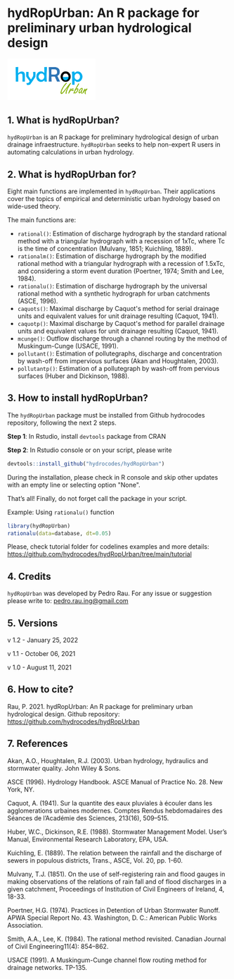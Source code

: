 # hydRopUrban: An R package for preliminary urban hydrological design
<img src="https://github.com/hydrocodes/hydRopUrban/blob/main/tutorial/hydropurban.PNG" width="200">

## 1. What is hydRopUrban?
`hydRopUrban` is an R package for preliminary hydrological design of urban drainage infraestructure. `hydRopUrban` seeks to help non-expert R users in automating calculations in urban hydrology. 

## 2. What is hydRopUrban for?
Eight main functions are implemented in `hydRopUrban`. Their applications cover the topics of empirical and deterministic urban hydrology based on wide-used theory.

The main functions are:
- `rational()`: Estimation of discharge hydrograph by the standard rational method with a triangular hydrograph with a recession of 1xTc, where Tc is the time of concentration (Mulvany, 1851; Kuichling, 1889).
- `rationalm()`: Estimation of discharge hydrograph by the modified rational method with a triangular hydrograph with a recession of 1.5xTc, and considering a storm event duration (Poertner, 1974; Smith and Lee, 1984).
- `rationalu()`: Estimation of discharge hydrograph by the universal rational method with a synthetic hydrograph for urban catchments (ASCE, 1996).
- `caquots()`: Maximal discharge by Caquot's method for serial drainage units and equivalent values for unit drainage resulting (Caquot, 1941).
- `caquotp()`: Maximal discharge by Caquot's method for parallel drainage units and equivalent values for unit drainage resulting (Caquot, 1941).
- `mcunge()`: Outflow discharge through a channel routing by the method of Muskingum-Cunge (USACE, 1991).
- `pollutant()`: Estimation of pollutegraphs, discharge and concentration by wash-off from impervious surfaces (Akan and Houghtalen, 2003).
- `pollutantp()`: Estimation of a pollutegraph by wash-off from pervious surfaces (Huber and Dickinson, 1988).

## 3. How to install hydRopUrban?
The `hydRopUrban` package must be installed from Github hydrocodes repository, following the next 2 steps.

**Step 1**: In Rstudio, install `devtools` package from CRAN

**Step 2**: In Rstudio console or on your script, please write 

```r
devtools::install_github("hydrocodes/hydRopUrban")
```
During the installation, please check in R console and skip other updates with an empty line or selecting option "None".

That’s all! Finally, do not forget call the package in your script.

Example: Using `rationalu()` function
```r
library(hydRopUrban)
rationalu(data=database, dt=0.05)
```
Please, check tutorial folder for codelines examples and more details:
https://github.com/hydrocodes/hydRopUrban/tree/main/tutorial

## 4. Credits
`hydRopUrban` was developed by Pedro Rau. For any issue or suggestion please write to: pedro.rau.ing@gmail.com

## 5. Versions

v 1.2 - January 25, 2022

v 1.1 - October 06, 2021

v 1.0 - August 11, 2021

## 6. How to cite?

Rau, P. 2021. hydRopUrban: An R package for preliminary urban hydrological design. Github repository: https://github.com/hydrocodes/hydRopUrban

## 7. References

Akan, A.O., Houghtalen, R.J. (2003). Urban hydrology, hydraulics and stormwater quality. John Wiley & Sons.

ASCE (1996). Hydrology Handbook. ASCE Manual of Practice No. 28. New York, NY.

Caquot, A. (1941). Sur la quantite des eaux pluviales à écouler dans les agglomerations urbaines modernes. Comptes Rendus hebdomadaires des Séances de l’Académie des Sciences, 213(16), 509–515.

Huber, W.C., Dickinson, R.E. (1988). Stormwater Management Model. User’s Manual, Environmental Research Laboratory, EPA, USA.

Kuichling, E. (1889). The relation between the rainfall and the discharge of sewers in populous districts, Trans., ASCE, Vol. 20, pp. 1-60.

Mulvany, T.J. (1851). On the use of self-registering rain and flood gauges in making observations of the relations of rain fall and of flood discharges in a given catchment, Proceedings of Institution of Civil Engineers of Ireland, 4, 18-33.

Poertner, H.G. (1974). Practices in Detention of Urban Stormwater Runoff. APWA Special Report No. 43. Washington, D. C.: American Public Works Association.

Smith, A.A., Lee, K. (1984). The rational method revisited. Canadian Journal of Civil Engineering11(4): 854–862.

USACE (1991). A Muskingum-Cunge channel flow routing method for drainage networks. TP-135.
